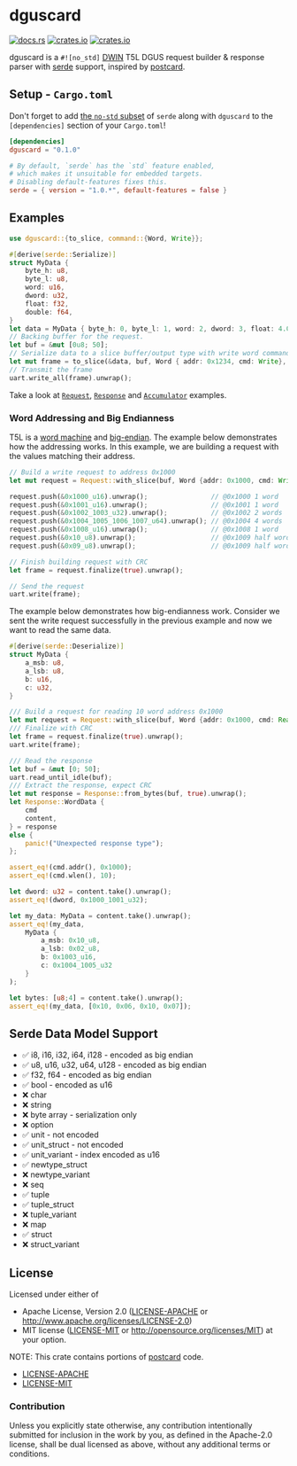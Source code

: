 # dguscard
[![docs.rs](https://docs.rs/dguscard/badge.svg)](https://docs.rs/dguscard)
[![crates.io](https://img.shields.io/crates/d/dguscard.svg)](https://crates.io/crates/dguscard)
[![crates.io](https://img.shields.io/crates/v/dguscard.svg)](https://crates.io/crates/dguscard)

dguscard is a `#![no_std]` [DWIN](https://www.dwin-global.com) T5L DGUS request builder & response parser with [serde](https://serde.rs/) support, inspired by [postcard](https://github.com/jamesmunns/postcard).

## Setup - `Cargo.toml`

Don't forget to add [the `no-std` subset](https://serde.rs/no-std.html) of `serde` along with `dguscard` to the `[dependencies]` section of your `Cargo.toml`!

```toml
[dependencies]
dguscard = "0.1.0"

# By default, `serde` has the `std` feature enabled, 
# which makes it unsuitable for embedded targets.
# Disabling default-features fixes this.
serde = { version = "1.0.*", default-features = false }
```

## Examples

```rust
use dguscard::{to_slice, command::{Word, Write}};

#[derive(serde::Serialize)]
struct MyData {
    byte_h: u8,
    byte_l: u8,
    word: u16,
    dword: u32,
    float: f32,
    double: f64,
}
let data = MyData { byte_h: 0, byte_l: 1, word: 2, dword: 3, float: 4.0, double: 5.0 };
// Backing buffer for the request.
let buf = &mut [0u8; 50];
// Serialize data to a slice buffer/output type with write word command and crc.
let mut frame = to_slice(&data, buf, Word { addr: 0x1234, cmd: Write}, true).unwrap();
// Transmit the frame
uart.write_all(frame).unwrap();
```

Take a look at [`Request`](https://docs.rs/dguscard/request/struct.Request.html), [`Response`](https://docs.rs/dguscard/response/struct.Response.html) and [`Accumulator`](https://docs.rs/dguscard/response/struct.Accumulator.html) examples.

### Word Addressing and Big Endianness

T5L is a [word machine](https://en.wikipedia.org/wiki/Word_addressing) and [big-endian](https://en.wikipedia.org/wiki/Endianness). The example below demonstrates how the addressing works. In this example, we are building a request with the values matching their address.

```rust
// Build a write request to address 0x1000
let mut request = Request::with_slice(buf, Word {addr: 0x1000, cmd: Write}).unwrap();

request.push(&0x1000_u16).unwrap();                // @0x1000 1 word
request.push(&0x1001_u16).unwrap();                // @0x1001 1 word
request.push(&0x1002_1003_u32).unwrap();           // @0x1002 2 words
request.push(&0x1004_1005_1006_1007_u64).unwrap(); // @0x1004 4 words
request.push(&0x1008_u16).unwrap();                // @0x1008 1 word
request.push(&0x10_u8).unwrap();                   // @0x1009 half word MSB
request.push(&0x09_u8).unwrap();                   // @0x1009 half word LSB

// Finish building request with CRC
let frame = request.finalize(true).unwrap();

// Send the request
uart.write(frame);
```

The example below demonstrates how big-endianness work. Consider we sent the write request successfully in the previous example and now we want to read the same data.
```rust
#[derive(serde::Deserialize)]
struct MyData {
    a_msb: u8,
    a_lsb: u8,
    b: u16,
    c: u32,
}

/// Build a request for reading 10 word address 0x1000 
let mut request = Request::with_slice(buf, Word {addr: 0x1000, cmd: Read { wlen: 10 }}).unwrap();
/// Finalize with CRC
let frame = request.finalize(true).unwrap();
uart.write(frame);

/// Read the response
let buf = &mut [0; 50];
uart.read_until_idle(buf);
/// Extract the response, expect CRC
let mut response = Response::from_bytes(buf, true).unwrap();
let Response::WordData {
    cmd
    content,
} = response
else {
    panic!("Unexpected response type");
};

assert_eq!(cmd.addr(), 0x1000);
assert_eq!(cmd.wlen(), 10);

let dword: u32 = content.take().unwrap();
assert_eq!(dword, 0x1000_1001_u32);

let my_data: MyData = content.take().unwrap();
assert_eq!(my_data, 
    MyData { 
        a_msb: 0x10_u8, 
        a_lsb: 0x02_u8, 
        b: 0x1003_u16, 
        c: 0x1004_1005_u32 
    }
);

let bytes: [u8;4] = content.take().unwrap();
assert_eq!(my_data, [0x10, 0x06, 0x10, 0x07]);
```

## Serde Data Model Support

- ✅ i8, i16, i32, i64, i128 - encoded as big endian
- ✅ u8, u16, u32, u64, u128 - encoded as big endian
- ✅ f32, f64 - encoded as big endian
- ✅ bool - encoded as u16
- ❌ char
- ❌ string
- ❌ byte array - serialization only
- ❌ option
- ✅ unit - not encoded
- ✅ unit_struct - not encoded
- ✅ unit_variant - index encoded as u16
- ✅ newtype_struct
- ❌ newtype_variant
- ❌ seq
- ✅ tuple
- ✅ tuple_struct
- ❌ tuple_variant
- ❌ map
- ✅ struct
- ❌ struct_variant

## License

Licensed under either of
- Apache License, Version 2.0 ([LICENSE-APACHE](LICENSE-APACHE) or
  <http://www.apache.org/licenses/LICENSE-2.0>)
- MIT license ([LICENSE-MIT](LICENSE-MIT) or <http://opensource.org/licenses/MIT>)
at your option.

NOTE: This crate contains portions of [postcard](https://github.com/jamesmunns/postcard) code.
- [LICENSE-APACHE](postcard/LICENSE-APACHE) 
- [LICENSE-MIT](postcard/LICENSE-MIT)

### Contribution

Unless you explicitly state otherwise, any contribution intentionally submitted
for inclusion in the work by you, as defined in the Apache-2.0 license, shall be
dual licensed as above, without any additional terms or conditions.
